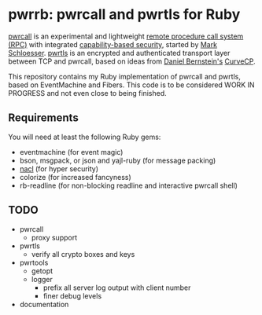 pwrrb: pwrcall and pwrtls for Ruby
==================================

[pwrcall](https://github.com/rep/pwrcall) is an experimental and lightweight
[remote procedure call system (RPC)](https://en.wikipedia.org/wiki/Remote_procedure_call)
with integrated
[capability-based security](https://en.wikipedia.org/wiki/Capability-based_security),
started by [Mark Schloesser](https://github.com/rep/).
[pwrtls](https://github.com/rep/ptls) is an encrypted and authenticated transport layer
between TCP and pwrcall, based on ideas from
[Daniel Bernstein's](http://cr.yp.to/djb.html)
[CurveCP](http://curvecp.org/).

This repository contains my Ruby implementation of pwrcall and pwrtls,
based on EventMachine and Fibers. This code is to be considered
WORK IN PROGRESS and not even close to being finished.

Requirements
------------
You will need at least the following Ruby gems:
* eventmachine (for event magic)
* bson, msgpack, or json and yajl-ruby (for message packing)
* [nacl](https://github.com/mogest/nacl) (for hyper security)
* colorize (for increased fancyness)
* rb-readline (for non-blocking readline and interactive pwrcall shell)

TODO
----
* pwrcall
    * proxy support
* pwrtls
    * verify all crypto boxes and keys
* pwrtools
    * getopt
    * logger
        * prefix all server log output with client number
        * finer debug levels
* documentation
